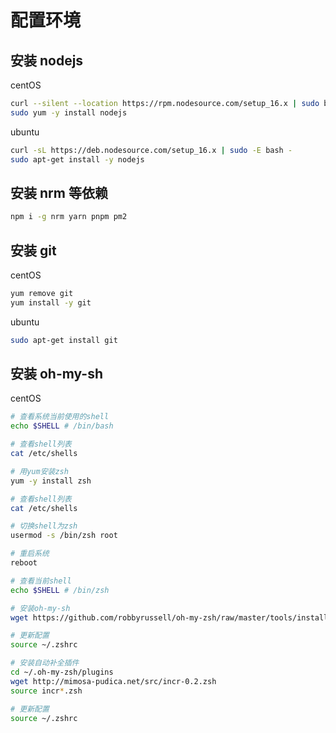 # 配置环境

## 安装 nodejs

centOS

```bash
curl --silent --location https://rpm.nodesource.com/setup_16.x | sudo bash
sudo yum -y install nodejs
```

ubuntu

```bash
curl -sL https://deb.nodesource.com/setup_16.x | sudo -E bash -
sudo apt-get install -y nodejs
```

## 安装 nrm 等依赖

```bash
npm i -g nrm yarn pnpm pm2
```

## 安装 git

centOS

```bash
yum remove git
yum install -y git
```

ubuntu

```bash
sudo apt-get install git
```

## 安装 oh-my-sh

centOS

```bash
# 查看系统当前使用的shell
echo $SHELL # /bin/bash

# 查看shell列表
cat /etc/shells

# 用yum安装zsh
yum -y install zsh

# 查看shell列表
cat /etc/shells

# 切换shell为zsh
usermod -s /bin/zsh root

# 重启系统
reboot

# 查看当前shell
echo $SHELL # /bin/zsh

# 安装oh-my-sh
wget https://github.com/robbyrussell/oh-my-zsh/raw/master/tools/install.sh -O - | sh

# 更新配置
source ~/.zshrc

# 安装自动补全插件
cd ~/.oh-my-zsh/plugins
wget http://mimosa-pudica.net/src/incr-0.2.zsh
source incr*.zsh

# 更新配置
source ~/.zshrc
```
